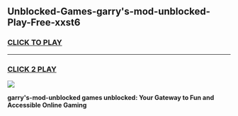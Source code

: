 
## Unblocked-Games-garry's-mod-unblocked-Play-Free-xxst6
<h3>
<a href="https://premium76.site?title=garry's-mod-unblocked&ref=24M">CLICK TO PLAY</a></h3>
<hr>

<h3>
<a href="https://premium76.site?title=garry's-mod-unblocked&ref=24M">CLICK 2 PLAY</a>
  
</h3>

<a href="https://premium76.site?title=garry's-mod-unblocked&ref=24M"><img src="https://clearcache.store/games.png"></a>


**garry's-mod-unblocked games unblocked: Your Gateway to Fun and Accessible Online Gaming**
